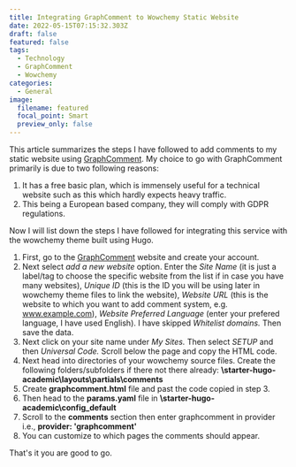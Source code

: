 ```yaml
---
title: Integrating GraphComment to Wowchemy Static Website
date: 2022-05-15T07:15:32.303Z
draft: false
featured: false
tags:
  - Technology
  - GraphComment
  - Wowchemy
categories:
  - General
image:
  filename: featured
  focal_point: Smart
  preview_only: false
---
```

This article summarizes the steps I have followed to add comments to my static website using [GraphComment](https://graphcomment.com/en/). My choice to go with GraphComment primarily is due to two following reasons:

1. It has a free basic plan, which is immensely useful for a technical website such as this which hardly expects heavy traffic.
2. This being a European based company, they will comply with GDPR regulations.

Now I will list down the steps I have followed for integrating this service with the wowchemy theme built using Hugo.

1. First, go to the [GraphComment](https://graphcomment.com/en/) website and create your account.
2. Next select *add a new website* option.  Enter the *Site Name* (it is just a label/tag to choose the specific website from the list if in case you have many websites), *Unique ID* (this is the ID you will be using later in wowchemy theme files to link the website), *Website URL* (this is the website to which you want to add comment system, e.g. www.example.com), *Website Preferred Language* (enter your prefered language, I have used English). I have skipped *Whitelist domains.* Then save the data.
3. Next click on your site name under *My Sites.* Then select *SETUP* and then *Universal Code.* Scroll below the page and copy the HTML code.
4. Next head into directories of your wowchemy source files. Create the following folders/subfolders if there not there already: **\starter-hugo-academic\layouts\partials\comments**
5. Create **graphcomment.html** file and past the code copied in step 3.
6. Then head to the **params.yaml** file in **\starter-hugo-academic\config_default**
7. Scroll to the **comments** section then enter graphcomment in provider i.e., **provider: 'graphcomment'**
8. You can customize to which pages the comments should appear.

That's it you are good to go.